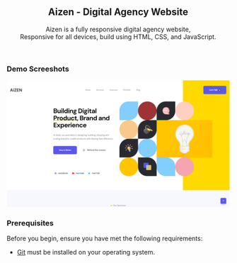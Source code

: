 <div align="center">
  

  <br />

  <h2 align="center">Aizen - Digital Agency Website</h2>

  Aizen is a fully responsive digital agency website, <br />Responsive for all devices, build using HTML, CSS, and JavaScript.


</div>

<br />

### Demo Screeshots

![Aizen Desktop Demo](./desktop.png "Website Screen")

### Prerequisites

Before you begin, ensure you have met the following requirements:

* [Git](https://git-scm.com/downloads "Download Git") must be installed on your operating system.

